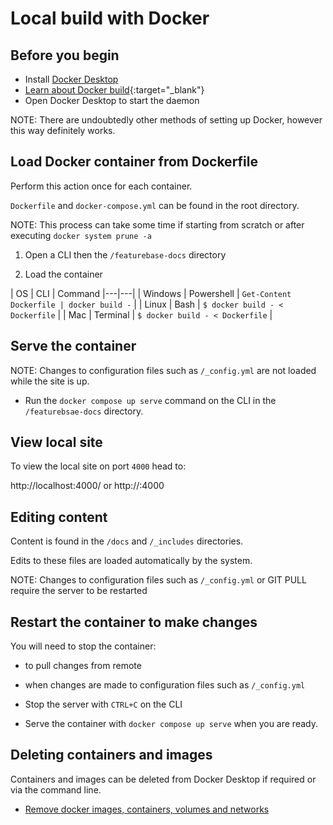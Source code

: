 # Local build with Docker

## Before you begin

* Install [Docker Desktop](https://www.docker.com/get-started/)
* [Learn about Docker build](https://docs.docker.com/engine/reference/commandline/build/){:target="_blank"}
* Open Docker Desktop to start the daemon

NOTE: There are undoubtedly other methods of setting up Docker, however this way definitely works.

## Load Docker container from Dockerfile

Perform this action once for each container.

`Dockerfile` and `docker-compose.yml` can be found in the root directory.

NOTE: This process can take some time if starting from scratch or after executing `docker system prune -a`

1. Open a CLI then the `/featurebase-docs` directory

2. Load the container

| OS | CLI | Command
|---|---|
| Windows | Powershell | `Get-Content Dockerfile | docker build -` |
| Linux | Bash | `$ docker build - < Dockerfile` |
| Mac | Terminal | `$ docker build - < Dockerfile` |

## Serve the container

NOTE: Changes to configuration files such as `/_config.yml` are not loaded while the site is up.

* Run the `docker compose up serve` command on the CLI in the `/featurebsae-docs` directory.

## View local site

To view the local site on port `4000` head to:

http://localhost:4000/ or
http://<local-ip>:4000

## Editing content

Content is found in the `/docs` and `/_includes` directories.

Edits to these files are loaded automatically by the system.

NOTE: Changes to configuration files such as `/_config.yml` or GIT PULL require the server to be restarted

## Restart the container to make changes

You will need to stop the container:
* to pull changes from remote
* when changes are made to configuration files such as `/_config.yml`

* Stop the server with `CTRL+C` on the CLI
* Serve the container with `docker compose up serve` when you are ready.

## Deleting containers and images

Containers and images can be deleted from Docker Desktop if required or via the command line.

* [Remove docker images, containers, volumes and networks](https://www.digitalocean.com/community/tutorials/how-to-remove-docker-images-containers-and-volumes)
